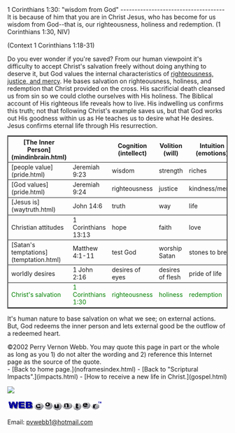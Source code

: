  <head> <title>(PVW) 1 Corinthians 1:30: "wisdom from God"</title> <meta content="IE=9" http-equiv="X-UA-Compatible"></meta> <link href="css/page_style.css" rel="stylesheet" type="text/css"></link> </head><body><div class="page_style">1 Corinthians 1:30: "wisdom from God"
-------------------------------------

<div class="p">It is because of him that you are in Christ Jesus, who has become for us wisdom from God--that is, our righteousness, holiness and redemption. (1 Corinthians 1:30, NIV)

 (Context 1 Corinthians 1:18-31)</div>Do you ever wonder if you're saved? From our human viewpoint it's difficulty to accept Christ's salvation freely without doing anything to deserve it, but God values the internal characteristics of [righteousness, justice, and mercy](pride.html). He bases salvation on righteousness, holiness, and redemption that Christ provided on the cross. His sacrificial death cleansed us from sin so we could clothe ourselves with His holiness. The Biblical account of His righteous life reveals how to live. His indwelling us confirms this truth; not that following Christ's example saves us, but that God works out His goodness within us as He teaches us to desire what He desires. Jesus confirms eternal life through His resurrection.

 <table border="2" cellpadding="6" cellspacing="0" rules="ROWS" style="page-break-inside: avoid; border-style: groove;"> <colgroup><col width="51*"></col></colgroup><colgroup><col width="59*"></col></colgroup> <colgroup><col width="49*"></col><col width="49*"></col><col width="49*"></col></colgroup> <tr><th width="20%">[The Inner Person](mindinbrain.html)</th> <th width="23%">  
</th> <th width="19%">Cognition (intellect)</th> <th width="19%">Volition (will)</th> <th width="19%">Intuition (emotions)</th></tr> <tr><td width="20%">[people value](pride.html)</td> <td width="23%">Jeremiah 9:23</td> <td width="19%">wisdom</td> <td width="19%">strength</td> <td width="19%">riches</td></tr> <tr><td width="20%">[God values](pride.html)</td> <td width="23%">Jeremiah 9:24</td> <td width="19%">righteousness</td> <td width="19%">justice</td> <td width="19%">kindness/mercy</td></tr> <tr><td width="20%">[Jesus is](waytruth.html)</td> <td width="23%">John 14:6</td> <td width="19%">truth</td> <td width="19%">way</td> <td width="19%">life</td></tr> <tr><td width="20%">Christian attitudes</td> <td width="23%">1 Corinthians 13:13</td> <td width="19%">hope</td> <td width="19%">faith</td> <td width="19%">love</td></tr> <tr><td width="20%">[Satan's temptations](temptation.html)</td> <td width="23%">Matthew 4:1-11</td> <td width="19%">test God</td> <td width="19%">worship Satan</td> <td width="19%">stones to bread</td></tr> <tr><td width="20%">worldly desires</td> <td width="23%">1 John 2:16</td> <td width="19%">desires of eyes</td> <td width="19%">desires of flesh</td> <td width="19%">pride of life</td></tr> <tr style="color: #008000;"><td width="20%">Christ's salvation</td> <td width="23%">1 Corinthians 1:30</td> <td width="19%">righteousness</td> <td width="19%">holiness</td> <td width="19%">redemption</td></tr></table>

It's human nature to base salvation on what we see; on external actions. But, God redeems the inner person and lets external good be the outflow of a redeemed heart.

<div class="copy">©2002 Perry Vernon Webb. You may quote this page in part or the whole as long as you  
 1) do not alter the wording and   
 2) reference this Internet page as the source of the quote.</div> </div>- [Back to home page.](noframesindex.html)
- [Back to "Scriptural Impacts".](impacts.html)
- [How to receive a new life in Christ.](gospel.html)
 
![](http://counter.digits.com/wc/-d/4/pvwebb)

[![digits](images/wc-03.gif)](http://www.digits.com/)

Email: [pvwebb1@hotmail.com](mailto:pvwebb1@hotmail.com)

 